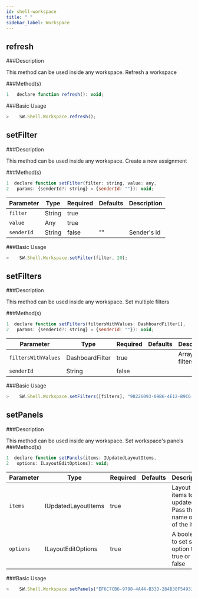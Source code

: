 ```yaml
---
id: shell-workspace
title: " "
sidebar_label: Workspace
---
```



## refresh

###Description

This method can be used inside any workspace. Refresh a workspace

###Method(s)

```javascript
1   declare function refresh(): void;
```



###Basic Usage

```javascript
>    SW.Shell.Workspace.refresh();
```


## setFilter

###Description

This method can be used inside any workspace. Create a new assignment

###Method(s)

```javascript
1  declare function setFilter(filter: string, value: any, 
2   params: {senderId?: string} = {senderId: ""}): void;
```

<table className="custom-table">
    <thead>
        <tr>
            <th>Parameter</th>
            <th>Type</th>
            <th>Required</th>
            <th>Defaults</th>
            <th>Description</th>
        </tr>
    </thead>
    <tbody>
        <tr className="selected">
            <td><code>filter</code></td>
            <td>String</td>
            <td>true</td>
            <td></td>
            <td></td>
        </tr>
        <tr className="selected">
            <td><code>value</code></td>
            <td>Any</td>
            <td>true</td>
            <td></td>
            <td></td>
        </tr>
        <tr className="selected">
            <td><code>senderId</code></td>
            <td>String</td>
            <td>false</td>
            <td>""</td>
            <td>Sender's id</td>
        </tr>
    </tbody>
</table>

###Basic Usage

```javascript
>    SW.Shell.Workspace.setFilter(filter, 20);
```

## setFilters

###Description

This method can be used inside any workspace. Set multiple filters

###Method(s)

```javascript
1  declare function setFilters(filtersWithValues: DashboardFilter[], 
2   params: {senderId?: string} = {senderId: ""}): void;
```

<table className="custom-table">
    <thead>
        <tr>
            <th>Parameter</th>
            <th>Type</th>
            <th>Required</th>
            <th>Defaults</th>
            <th>Description</th>
        </tr>
    </thead>
    <tbody>
        <tr className="selected">
            <td><code>filtersWithValues</code></td>
            <td>DashboardFilter</td>
            <td>true</td>
            <td></td>
            <td>Array of filters</td>
        </tr>
        <tr className="selected">
            <td><code>senderId</code></td>
            <td>String</td>
            <td>false</td>
            <td></td>
            <td></td>
        </tr>
    </tbody>
</table>

###Basic Usage

```javascript
>    SW.Shell.Workspace.setFilters([filters], "98226093-09B6-4E12-B9C6-2AEED2963C31");
```
## setPanels

###Description

This method can be used inside any workspace. Set workspace's panels
###Method(s)

```javascript
1  declare function setPanels(items: IUpdatedLayoutItems, 
2   options: ILayoutEditOptions): void;
```

<table className="custom-table">
    <thead>
        <tr>
            <th>Parameter</th>
            <th>Type</th>
            <th>Required</th>
            <th>Defaults</th>
            <th>Description</th>
        </tr>
    </thead>
    <tbody>
        <tr className="selected">
            <td><code>items</code></td>
            <td>IUpdatedLayoutItems</td>
            <td>true</td>
            <td></td>
            <td>Layout items to be updated. Pass the name or id of the item</td>
        </tr>
        <tr className="selected">
            <td><code>options</code></td>
            <td>ILayoutEditOptions</td>
            <td>true</td>
            <td></td>
            <td>A boolean to set save option to true or false</td>
        </tr>
    </tbody>
</table>

###Basic Usage

```javascript
>    SW.Shell.Workspace.setPanels("EF6C7CB6-9798-4A44-B33D-284B38F54931", true);
```
